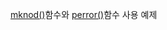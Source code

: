 [mknod()](../docs/Markdown/function.md#디바이스-파일-생성--mknod함수)함수와 [perror()](../docs/Markdown/function.md#에러-처리--perror-함수)함수 사용 예제